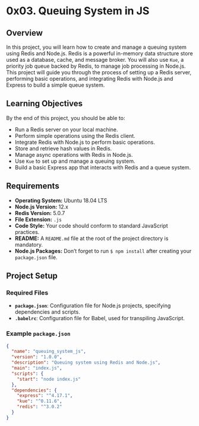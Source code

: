 # 0x03. Queuing System in JS

## Overview

In this project, you will learn how to create and manage a queuing system using Redis and Node.js. Redis is a powerful in-memory data structure store used as a database, cache, and message broker. You will also use `Kue`, a priority job queue backed by Redis, to manage job processing in Node.js. This project will guide you through the process of setting up a Redis server, performing basic operations, and integrating Redis with Node.js and Express to build a simple queue system.

## Learning Objectives

By the end of this project, you should be able to:

- Run a Redis server on your local machine.
- Perform simple operations using the Redis client.
- Integrate Redis with Node.js to perform basic operations.
- Store and retrieve hash values in Redis.
- Manage async operations with Redis in Node.js.
- Use `Kue` to set up and manage a queuing system.
- Build a basic Express app that interacts with Redis and a queue system.

## Requirements

- **Operating System:** Ubuntu 18.04 LTS
- **Node.js Version:** 12.x
- **Redis Version:** 5.0.7
- **File Extension:** `.js`
- **Code Style:** Your code should conform to standard JavaScript practices.
- **README:** A `README.md` file at the root of the project directory is mandatory.
- **Node.js Packages:** Don’t forget to run `$ npm install` after creating your `package.json` file.

## Project Setup

### Required Files

- **`package.json`**: Configuration file for Node.js projects, specifying dependencies and scripts.
- **`.babelrc`**: Configuration file for Babel, used for transpiling JavaScript.

### Example `package.json`

```json
{
  "name": "queuing_system_js",
  "version": "1.0.0",
  "description": "Queuing system using Redis and Node.js",
  "main": "index.js",
  "scripts": {
    "start": "node index.js"
  },
  "dependencies": {
    "express": "^4.17.1",
    "kue": "^0.11.6",
    "redis": "^3.0.2"
  }
}

